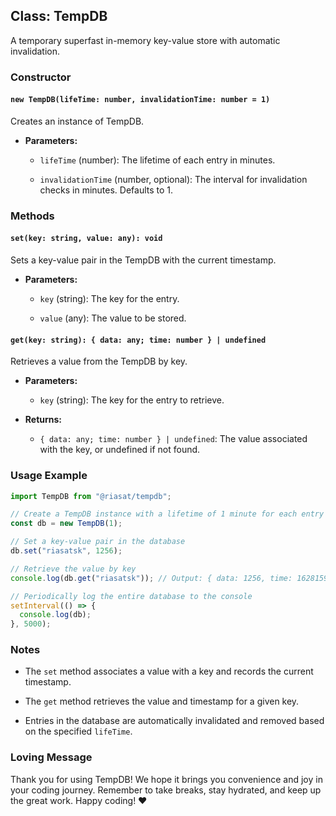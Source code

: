 ## **Class: TempDB**

A temporary superfast in-memory key-value store with automatic invalidation.

### **Constructor**

#### `new TempDB(lifeTime: number, invalidationTime: number = 1)`

Creates an instance of TempDB.

* **Parameters:**
    
    * `lifeTime` (number): The lifetime of each entry in minutes.
        
    * `invalidationTime` (number, optional): The interval for invalidation checks in minutes. Defaults to 1.
        

### **Methods**

#### `set(key: string, value: any): void`

Sets a key-value pair in the TempDB with the current timestamp.

* **Parameters:**
    
    * `key` (string): The key for the entry.
        
    * `value` (any): The value to be stored.
        

#### `get(key: string): { data: any; time: number } | undefined`

Retrieves a value from the TempDB by key.

* **Parameters:**
    
    * `key` (string): The key for the entry to retrieve.
        
* **Returns:**
    
    * `{ data: any; time: number } | undefined`: The value associated with the key, or undefined if not found.
        

### **Usage Example**

```javascript
import TempDB from "@riasat/tempdb";

// Create a TempDB instance with a lifetime of 1 minute for each entry
const db = new TempDB(1);

// Set a key-value pair in the database
db.set("riasatsk", 1256);

// Retrieve the value by key
console.log(db.get("riasatsk")); // Output: { data: 1256, time: 1628159995000 }

// Periodically log the entire database to the console
setInterval(() => {
  console.log(db);
}, 5000);
```

### **Notes**

* The `set` method associates a value with a key and records the current timestamp.
    
* The `get` method retrieves the value and timestamp for a given key.
    
* Entries in the database are automatically invalidated and removed based on the specified `lifeTime`.
    

### **Loving Message**

Thank you for using TempDB! We hope it brings you convenience and joy in your coding journey. Remember to take breaks, stay hydrated, and keep up the great work. Happy coding! ❤️